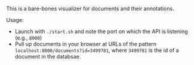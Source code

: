 This is a bare-bones visualizer for documents and their annotations.

Usage:

- Launch with `./start.sh` and note the port on which the API is listening
  (e.g., `8000`)
- Pull up documents in your browser at URLs of the pattern
  `localhost:8000/documents?id=3499781`, where `3499781` is the id of a document
  in the databsae.
